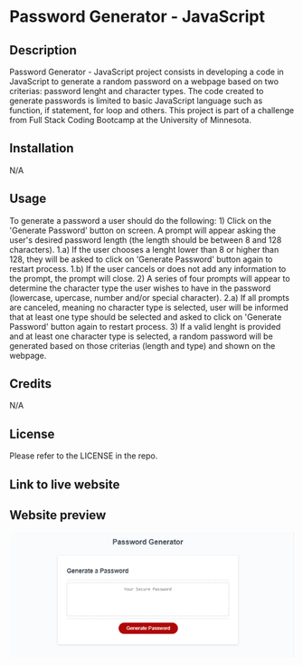 # Password Generator - JavaScript

## Description
Password Generator - JavaScript project consists in developing a code in JavaScript to generate a random password on a webpage based on two criterias: password lenght and character types. The code created to generate passwords is limited to basic JavaScript language such as function, if statement, for loop and others. This project is part of a challenge from Full Stack Coding Bootcamp at the University of Minnesota.


## Installation

N/A

## Usage
To generate a password a user should do the following:
    1) Click on the 'Generate Password' button on screen. A prompt will appear asking the user's desired password length (the length should be between 8 and 128 characters). 
        1.a) If the user chooses a lenght lower than 8 or higher than 128, they will be asked to click on 'Generate Password' button again to restart process. 
        1.b) If the user cancels or does not add any information to the prompt, the prompt will close.
    2) A series of four prompts will appear to determine the character type the user wishes to have in the password (lowercase, upercase, number and/or special character).
        2.a) If all prompts are canceled, meaning no character type is selected, user will be informed that at least one type should be selected and asked to click on 'Generate Password' button again to restart process.
    3) If a valid lenght is provided and at least one character type is selected, a random password will be generated based on those criterias (length and type) and shown on the webpage.


## Credits

N/A

## License

Please refer to the LICENSE in the repo.

## Link to live website



## Website preview



![Password_Generator_Webpage](./assets/generate-password-page-screenshot.PNG)
